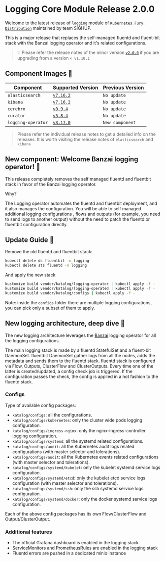 # Logging Core Module Release 2.0.0

Welcome to the latest release of `logging` module of [`Kubernetes Fury
Distribution`](https://github.com/sighupio/fury-distribution) maintained by team
SIGHUP.

This is a major release that replaces the self-managed fluentd and fluent-bit stack with the Banzai logging operator and
it's related configurations.

> 💡 Please refer the release notes of the minor version
> [`v2.0.0`](https://github.com/sighupio/fury-kubernetes-logging/releases/tag/v2.0.0)
> if you are upgrading from a version `< v1.10.1`

## Component Images 🚢

| Component       | Supported Version                                                                                      | Previous Version |
|---------------------|--------------------------------------------------------------------------------------------------------|------------------|
| `elasticsearch`     | [`v7.16.2`](https://www.elastic.co/guide/en/elasticsearch/reference/current/release-notes-7.16.3.html) | `No update`      |
| `kibana`            | [`v7.16.2`](https://www.elastic.co/guide/en/kibana/current/release-notes-7.16.2.html)                  | `No update`      |
| `cerebro`           | [`v0.9.4`](https://github.com/lmenezes/cerebro/releases/tag/v0.9.4)                                    | `No update`      |
| `curator`           | [`v5.8.4`](https://github.com/elastic/curator/releases/tag/v5.8.4)                                     | `No update`      |
| `logging-operator`  | [`v3.17.0`](https://github.com/banzaicloud/logging-operator/releases/tag/3.17.0)                       | `New component`  |

> Please refer the individual release notes to get a detailed info on the
> releases. It is worth visiting the release notes of `elasticsearch` and `kibana`

## New component: Welcome Banzai logging operator! 📕

This release completely removes the self managed fluentd and fluentbit stack in favor of the Banzai logging operator.

Why?

The Logging operator automates the fluentd and fluentbit deployment, and it also manages the configuration.
You will be able to self managed additional logging configurations , flows and outputs (for example, you need to send 
logs to another output)
without the need to patch the fluentd or fluentbit configuration directly.

## Update Guide 🦮

Remove the old fluentd and fluentbit stack:

```bash
kubectl delete ds fluentbit -n logging
kubectl delete sts fluentd -n logging
```

And apply the new stack:

```bash
kustomize build vendor/katalog/logging-operator | kubectl apply -f -
kustomize build vendor/katalog/logging-operated | kubectl apply -f -
kustomize build vendor/katalog/configs | kubectl apply -f -
```

Note: inside the `configs` folder there are multiple logging configurations, you can pick only a subset of them to 
apply.

## New logging architecture, deep dive 🔬

The new logging architecture leverages the [Banzai](https://banzaicloud.com) logging operator for all the logging 
configurations.

The main logging stack is made by a fluentd StatefulSet and a fluent-bit DaemonSet.
fluentbit DaemonSet gather logs from all the nodes, adds the metadata and sends them to the fluentd stack.
fluentd stack is configured via Flow, Outputs, ClusterFlow and ClusterOutputs. Every time one of the latter is created/updated,
a config check job is triggered. 
If the configuration passes the check, the config is applied in a hot fashion to the fluentd stack.

### Configs

Type of available config packages:

- `katalog/configs`: all the configurations.
- `katalog/configs/kubernetes`: only the cluster wide pods logging configuration.
- `katalog/configs/ingress-nginx`: only the nginx-ingress-controller logging configuration.
- `katalog/configs/systemd`: all the systemd related configurations.
- `katalog/configs/audit`: all the Kubernetes audit logs related configurations (with master selector and tolerations).
- `katalog/configs/audit`: all the Kubernetes events related configurations (with master selector and tolerations).
- `katalog/configs/systemd/kubelet`: only the kubelet systemd service logs configuration.
- `katalog/configs/systemd/etcd`: only the kubelet etcd service logs configuration (with master selector and tolerations).
- `katalog/configs/systemd/ssh`: only the ssh systemd service logs configuration.
- `katalog/configs/systemd/docker`: only the docker systemd service logs configuration.

Each of the above config packages has its own Flow/ClusterFlow and Output/ClusterOutput.

### Additional features

- The official Grafana dashboard is enabled in the logging stack
- ServiceMonitors and PrometheusRules are enabled in the logging stack
- Fluentd errors are pushed in a dedicated minio instance








